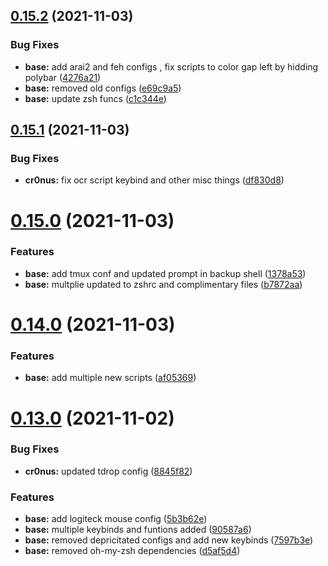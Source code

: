## [0.15.2](https://github.com/umgbhalla/dotstow/compare/v0.15.1...v0.15.2) (2021-11-03)


### Bug Fixes

* **base:** add arai2 and feh configs , fix scripts to color gap left by hidding polybar ([4276a21](https://github.com/umgbhalla/dotstow/commit/4276a218870173f5be241ae82b3370014b88e7c6))
* **base:** removed old configs ([e69c9a5](https://github.com/umgbhalla/dotstow/commit/e69c9a543758e9394cd3dbae6017780d164e31b1))
* **base:** update zsh funcs ([c1c344e](https://github.com/umgbhalla/dotstow/commit/c1c344e54d26fb9fe43130c7effcf0911cb60247))



## [0.15.1](https://github.com/umgbhalla/dotstow/compare/v0.15.0...v0.15.1) (2021-11-03)


### Bug Fixes

* **cr0nus:** fix ocr script keybind and other misc things ([df830d8](https://github.com/umgbhalla/dotstow/commit/df830d8ee4210d331104762fade67754c6755506))



# [0.15.0](https://github.com/umgbhalla/dotstow/compare/v0.14.0...v0.15.0) (2021-11-03)


### Features

* **base:** add tmux conf and updated prompt in backup shell ([1378a53](https://github.com/umgbhalla/dotstow/commit/1378a539aebd2bf2647de161ddea139ceba82ea0))
* **base:** multplie updated to zshrc and complimentary files ([b7872aa](https://github.com/umgbhalla/dotstow/commit/b7872aaeb809fa345f6709add2b8ed1124c68b40))



# [0.14.0](https://github.com/umgbhalla/dotstow/compare/v0.13.0...v0.14.0) (2021-11-03)


### Features

* **base:** add multiple new scripts ([af05369](https://github.com/umgbhalla/dotstow/commit/af05369421df1a631c10a29af666a2e5c8e9ab70))



# [0.13.0](https://github.com/umgbhalla/dotstow/compare/v0.12.2...v0.13.0) (2021-11-02)


### Bug Fixes

* **cr0nus:** updated tdrop config ([8845f82](https://github.com/umgbhalla/dotstow/commit/8845f829ccedc5e7edb2081a483006bcb46cf14f))


### Features

* **base:** add logiteck mouse config ([5b3b62e](https://github.com/umgbhalla/dotstow/commit/5b3b62e9c2483eb09c54cc0c4e20bc774dee095e))
* **base:** multiple keybinds and funtions added ([90587a6](https://github.com/umgbhalla/dotstow/commit/90587a61927565cf69184b634808431cbcf14835))
* **base:** removed depricitated configs and add new keybinds ([7597b3e](https://github.com/umgbhalla/dotstow/commit/7597b3ea4043c68fc92b5a4af7404c6cfe4a8a98))
* **base:** removed oh-my-zsh dependencies ([d5af5d4](https://github.com/umgbhalla/dotstow/commit/d5af5d4c9d578060bca68a5951ad64481bb10b4b))



